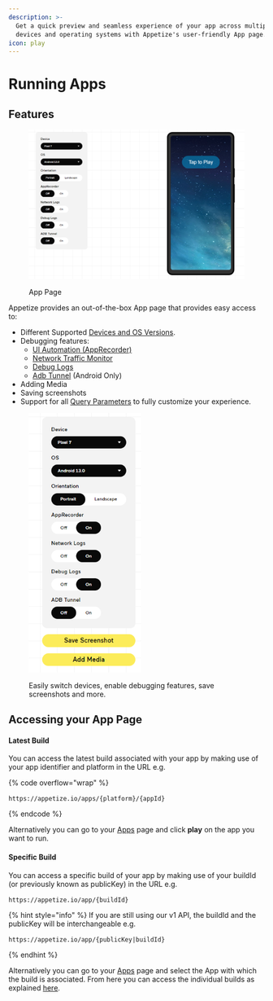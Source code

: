 ```yaml
---
description: >-
  Get a quick preview and seamless experience of your app across multiple
  devices and operating systems with Appetize's user-friendly App page.
icon: play
---
```


# Running Apps

## Features

<figure><img src="../../.gitbook/assets/Screenshot 2023-10-24 114520.png" alt=""><figcaption><p>App Page</p></figcaption></figure>

Appetize provides an out-of-the-box App page that provides easy access to:

* Different Supported [Devices and OS Versions](../../features/devices-and-os-versions.md).
* Debugging features:
  * [UI Automation (AppRecorder)](../../features/ui-automation.md)
  * [Network Traffic Monitor](../../features/network-traffic-monitor.md)
  * [Debug Logs](../../features/debug-logs.md)
  * [Adb Tunnel](../../features/advanced-features/android/adb-tunnel.md) (Android Only)
* Adding Media
* Saving screenshots
* Support for all [Query Parameters](../query-params-reference.md) to fully customize your experience.

<figure><img src="../../.gitbook/assets/Screenshot 2023-10-24 115356.png" alt="" width="221"><figcaption><p>Easily switch devices, enable debugging features, save screenshots and more.</p></figcaption></figure>

## Accessing your App Page

#### Latest Build

You can access the latest build associated with your app by making use of your app identifier and platform in the URL e.g.

{% code overflow="wrap" %}
```url
https://appetize.io/apps/{platform}/{appId}
```
{% endcode %}

Alternatively you can go to  your [Apps](https://appetize.io/apps) page and click **play** on the app you want to run.

#### Specific Build

You can access a specific build of your app by making use of your buildId (or previously known as publicKey) in the URL e.g.

```
https://appetize.io/app/{buildId}
```

{% hint style="info" %}
If you are still using our v1 API, the buildId and the publicKey will be interchangeable e.g.

```
https://appetize.io/app/{publicKey|buildId}
```
{% endhint %}

Alternatively you can go to  your [Apps](https://appetize.io/apps) page and select the App with which the build is associated. From here you can access the individual builds as explained [here](listing-apps.md#app-builds-page). &#x20;
